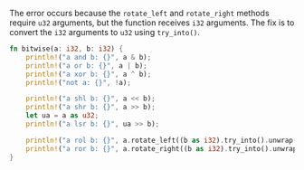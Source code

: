 The error occurs because the `rotate_left` and `rotate_right` methods require `u32` arguments, but the function receives `i32` arguments. The fix is to convert the `i32` arguments to `u32` using `try_into()`.

```rs
fn bitwise(a: i32, b: i32) {
    println!("a and b: {}", a & b);
    println!("a or b: {}", a | b);
    println!("a xor b: {}", a ^ b);
    println!("not a: {}", !a);

    println!("a shl b: {}", a << b);
    println!("a shr b: {}", a >> b);
    let ua = a as u32;
    println!("a lsr b: {}", ua >> b);

    println!("a rol b: {}", a.rotate_left((b as i32).try_into().unwrap()));
    println!("a ror b: {}", a.rotate_right((b as i32).try_into().unwrap()));
}
```
